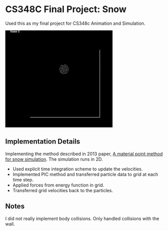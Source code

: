 # CS348C Final Project: Snow
Used this as my final project for CS348c Animation and Simulation.

![alt text](https://raw.githubusercontent.com/mjyip8/Snow/master/artifacts/snow.gif)

## Implementation Details
Implementing the method described in 2013 paper, [A material point method for snow simulation](http://www.math.ucla.edu/~jteran/papers/SSCTS13.pdf). The simulation runs in 2D. 
- Used explicit time integration scheme to update the velocities. 
- Implemented PIC method and transferred particle data to grid at each time step.
- Applied forces from energy function in grid.
- Transferred grid velocities back to the particles.

## Notes
I did not really implement body collisions. Only handled collisions with the wall.
